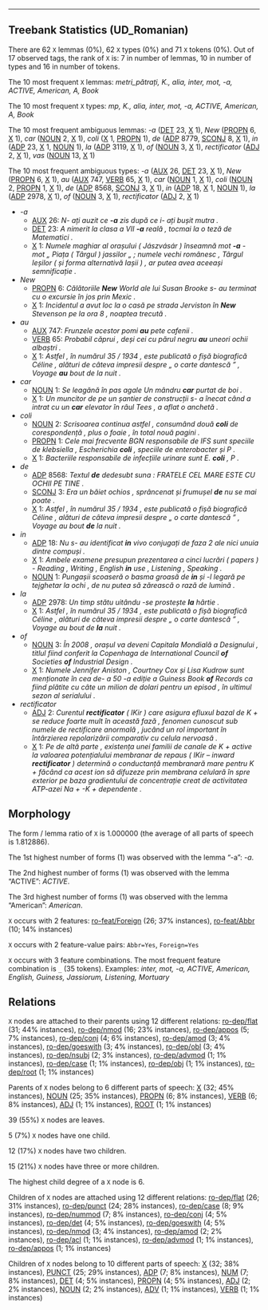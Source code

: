 

--------------------------------------------------------------------------------

## Treebank Statistics (UD_Romanian)

There are 62 `X` lemmas (0%), 62 `X` types (0%) and 71 `X` tokens (0%).
Out of 17 observed tags, the rank of `X` is: 7 in number of lemmas, 10 in number of types and 16 in number of tokens.

The 10 most frequent `X` lemmas: <em>metri_pătrați, K., alia, inter, mot, -a, ACTIVE, American, A­, Book</em>

The 10 most frequent `X` types:  <em>mp, K., alia, inter, mot, -a, ACTIVE, American, A­, Book</em>

The 10 most frequent ambiguous lemmas: <em>-a</em> ([DET]() 23, [X]() 1), <em>New</em> ([PROPN]() 6, [X]() 1), <em>car</em> ([NOUN]() 2, [X]() 1), <em>coli</em> ([X]() 1, [PROPN]() 1), <em>de</em> ([ADP]() 8779, [SCONJ]() 8, [X]() 1), <em>in</em> ([ADP]() 23, [X]() 1, [NOUN]() 1), <em>la</em> ([ADP]() 3119, [X]() 1), <em>of</em> ([NOUN]() 3, [X]() 1), <em>rectificator</em> ([ADJ]() 2, [X]() 1), <em>vas</em> ([NOUN]() 13, [X]() 1)

The 10 most frequent ambiguous types:  <em>-a</em> ([AUX]() 26, [DET]() 23, [X]() 1), <em>New</em> ([PROPN]() 6, [X]() 1), <em>au</em> ([AUX]() 747, [VERB]() 65, [X]() 1), <em>car</em> ([NOUN]() 1, [X]() 1), <em>coli</em> ([NOUN]() 2, [PROPN]() 1, [X]() 1), <em>de</em> ([ADP]() 8568, [SCONJ]() 3, [X]() 1), <em>in</em> ([ADP]() 18, [X]() 1, [NOUN]() 1), <em>la</em> ([ADP]() 2978, [X]() 1), <em>of</em> ([NOUN]() 3, [X]() 1), <em>rectificator</em> ([ADJ]() 2, [X]() 1)


* <em>-a</em>
  * [AUX]() 26: <em>N- ați auzit ce <b>-a</b> zis după ce i- ați bușit mutra .</em>
  * [DET]() 23: <em>A nimerit la clasa a VII <b>-a</b> reală , tocmai la o teză de Matematici .</em>
  * [X]() 1: <em>Numele maghiar al orașului ( Jászvásár ) înseamnă mot <b>-a</b> - mot „ Piața ( Târgul ) jassilor „ ; numele vechi românesc , Târgul Ieșilor ( și forma alternativă Iașii ) , ar putea avea aceeași semnificație .</em>
* <em>New</em>
  * [PROPN]() 6: <em>Călătoriile <b>New</b> World ale lui Susan Brooke s- au terminat cu o excursie în jos prin Mexic .</em>
  * [X]() 1: <em>Incidentul a avut loc la o casă pe strada Jerviston în <b>New</b> Stevenson pe la ora 8 , noaptea trecută .</em>
* <em>au</em>
  * [AUX]() 747: <em>Frunzele acestor pomi <b>au</b> pete cafenii .</em>
  * [VERB]() 65: <em>Probabil căprui , deși cei cu părul negru <b>au</b> uneori ochii albaștri .</em>
  * [X]() 1: <em>Astfel , în numărul 35 / 1934 , este publicată o fișă biografică Céline , alături de câteva impresii despre „ o carte dantescă ” , Voyage <b>au</b> bout de la nuit .</em>
* <em>car</em>
  * [NOUN]() 1: <em>Se leagănă în pas agale Un mândru <b>car</b> purtat de boi .</em>
  * [X]() 1: <em>Un muncitor de pe un șantier de construcții s- a înecat când a intrat cu un <b>car</b> elevator în râul Tees , a aflat o anchetă .</em>
* <em>coli</em>
  * [NOUN]() 2: <em>Scrisoarea continua astfel , consumând două <b>coli</b> de corespondență , plus o foaie , în total nouă pagini .</em>
  * [PROPN]() 1: <em>Cele mai frecvente BGN responsabile de IFS sunt speciile de klebsiella , Escherichia <b>coli</b> , speciile de enterobacter și P .</em>
  * [X]() 1: <em>Bacteriile responsabile de infecțiile urinare sunt E. <b>coli</b> , P .</em>
* <em>de</em>
  * [ADP]() 8568: <em>Textul <b>de</b> dedesubt suna : FRATELE CEL MARE ESTE CU OCHII PE TINE .</em>
  * [SCONJ]() 3: <em>Era un băiet ochios , sprâncenat și frumușel <b>de</b> nu se mai poate .</em>
  * [X]() 1: <em>Astfel , în numărul 35 / 1934 , este publicată o fișă biografică Céline , alături de câteva impresii despre „ o carte dantescă ” , Voyage au bout <b>de</b> la nuit .</em>
* <em>in</em>
  * [ADP]() 18: <em>Nu s- au identificat <b>in</b> vivo conjugați de faza 2 ale nici unuia dintre compuși .</em>
  * [X]() 1: <em>Ambele examene presupun prezentarea a cinci lucrări ( papers ) - Reading , Writing , English <b>in</b> use , Listening , Speaking .</em>
  * [NOUN]() 1: <em>Pungașii scoaseră o basma groasă de <b>in</b> și -l legară pe tejghetar la ochi , de nu putea să zărească o rază de lumină .</em>
* <em>la</em>
  * [ADP]() 2978: <em>Un timp stătu uitându -se prostește <b>la</b> hârtie .</em>
  * [X]() 1: <em>Astfel , în numărul 35 / 1934 , este publicată o fișă biografică Céline , alături de câteva impresii despre „ o carte dantescă ” , Voyage au bout de <b>la</b> nuit .</em>
* <em>of</em>
  * [NOUN]() 3: <em>În 2008 , orașul va deveni Capitala Mondială a Designului , titlul fiind conferit la Copenhaga de International Council <b>of</b> Societies <b>of</b> Industrial Design .</em>
  * [X]() 1: <em>Numele Jennifer Aniston , Courtney Cox și Lisa Kudrow sunt menționate în cea de- a 50 -a ediție a Guiness Book <b>of</b> Records ca fiind plătite cu câte un milion de dolari pentru un episod , în ultimul sezon al serialului .</em>
* <em>rectificator</em>
  * [ADJ]() 2: <em>Curentul <b>rectificator</b> ( IKir ) care asigura efluxul bazal de K + se reduce foarte mult în această fază , fenomen cunoscut sub numele de rectificare anormală , jucând un rol important în întârzierea repolarizării comparativ cu celula nervoasă .</em>
  * [X]() 1: <em>Pe de altă parte , existența unei familii de canale de K + active la valoarea potențialului membranar de repaus ( IKir – inward <b>rectificator</b> ) determină o conductanță membranară mare pentru K + făcând ca acest ion să difuzeze prin membrana celulară în spre exterior pe baza gradientului de concentrație creat de activitatea ATP-azei Na + -K + dependente .</em>

## Morphology

The form / lemma ratio of `X` is 1.000000 (the average of all parts of speech is 1.812886).

The 1st highest number of forms (1) was observed with the lemma “-a”: <em>-a</em>.

The 2nd highest number of forms (1) was observed with the lemma “ACTIVE”: <em>ACTIVE</em>.

The 3rd highest number of forms (1) was observed with the lemma “American”: <em>American</em>.

`X` occurs with 2 features: [ro-feat/Foreign]() (26; 37% instances), [ro-feat/Abbr]() (10; 14% instances)

`X` occurs with 2 feature-value pairs: `Abbr=Yes`, `Foreign=Yes`

`X` occurs with 3 feature combinations.
The most frequent feature combination is `_` (35 tokens).
Examples: <em>inter, mot, -a, ACTIVE, American, English, Guiness, Jassiorum, Listening, Mortuary</em>


## Relations

`X` nodes are attached to their parents using 12 different relations: [ro-dep/flat]() (31; 44% instances), [ro-dep/nmod]() (16; 23% instances), [ro-dep/appos]() (5; 7% instances), [ro-dep/conj]() (4; 6% instances), [ro-dep/amod]() (3; 4% instances), [ro-dep/goeswith]() (3; 4% instances), [ro-dep/obl]() (3; 4% instances), [ro-dep/nsubj]() (2; 3% instances), [ro-dep/advmod]() (1; 1% instances), [ro-dep/case]() (1; 1% instances), [ro-dep/obj]() (1; 1% instances), [ro-dep/root]() (1; 1% instances)

Parents of `X` nodes belong to 6 different parts of speech: [X]() (32; 45% instances), [NOUN]() (25; 35% instances), [PROPN]() (6; 8% instances), [VERB]() (6; 8% instances), [ADJ]() (1; 1% instances), [ROOT]() (1; 1% instances)

39 (55%) `X` nodes are leaves.

5 (7%) `X` nodes have one child.

12 (17%) `X` nodes have two children.

15 (21%) `X` nodes have three or more children.

The highest child degree of a `X` node is 6.

Children of `X` nodes are attached using 12 different relations: [ro-dep/flat]() (26; 31% instances), [ro-dep/punct]() (24; 28% instances), [ro-dep/case]() (8; 9% instances), [ro-dep/nummod]() (7; 8% instances), [ro-dep/conj]() (4; 5% instances), [ro-dep/det]() (4; 5% instances), [ro-dep/goeswith]() (4; 5% instances), [ro-dep/nmod]() (3; 4% instances), [ro-dep/amod]() (2; 2% instances), [ro-dep/acl]() (1; 1% instances), [ro-dep/advmod]() (1; 1% instances), [ro-dep/appos]() (1; 1% instances)

Children of `X` nodes belong to 10 different parts of speech: [X]() (32; 38% instances), [PUNCT]() (25; 29% instances), [ADP]() (7; 8% instances), [NUM]() (7; 8% instances), [DET]() (4; 5% instances), [PROPN]() (4; 5% instances), [ADJ]() (2; 2% instances), [NOUN]() (2; 2% instances), [ADV]() (1; 1% instances), [VERB]() (1; 1% instances)

